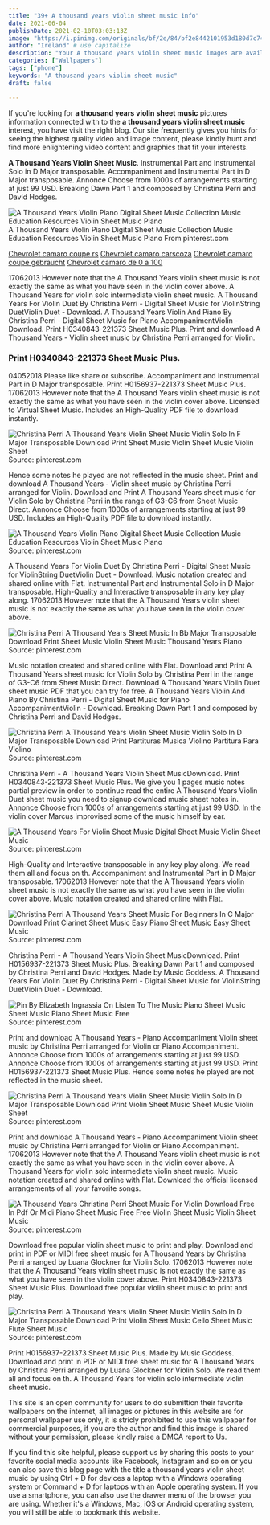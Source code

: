 ```yaml
---
title: "39+ A thousand years violin sheet music info"
date: 2021-06-04
publishDate: 2021-02-10T03:03:13Z
image: "https://i.pinimg.com/originals/bf/2e/84/bf2e8442101953d180d7c743a65f4ddb.gif"
author: "Ireland" # use capitalize
description: "Your A thousand years violin sheet music images are available in this site. A thousand years violin sheet music are a topic that is being searched for and liked by netizens now. You can Get the A thousand years violin sheet music files here. Get all free images."
categories: ["Wallpapers"]
tags: ["phone"]
keywords: "A thousand years violin sheet music"
draft: false

---
```


If you're looking for **a thousand years violin sheet music** pictures information connected with to the **a thousand years violin sheet music** interest, you have visit the right  blog.  Our site frequently  gives you  hints  for seeing  the highest  quality video and image  content, please kindly hunt and find more enlightening video content and graphics  that fit your interests.

**A Thousand Years Violin Sheet Music**. Instrumental Part and Instrumental Solo in D Major transposable. Accompaniment and Instrumental Part in D Major transposable. Annonce Choose from 1000s of arrangements starting at just 99 USD. Breaking Dawn Part 1 and composed by Christina Perri and David Hodges.

![A Thousand Years Violin Piano Digital Sheet Music Collection Music Education Resources Violin Sheet Music Piano](https://i.pinimg.com/originals/d2/b3/2e/d2b32e76b53aa4eeec8368f5a9f67411.gif "A Thousand Years Violin Piano Digital Sheet Music Collection Music Education Resources Violin Sheet Music Piano")
A Thousand Years Violin Piano Digital Sheet Music Collection Music Education Resources Violin Sheet Music Piano From pinterest.com

[Chevrolet camaro coupe rs](/chevrolet-camaro-coupe-rs/)
[Chevrolet camaro carscoza](/chevrolet-camaro-carscoza/)
[Chevrolet camaro coupe gebraucht](/chevrolet-camaro-coupe-gebraucht/)
[Chevrolet camaro de 0 a 100](/chevrolet-camaro-de-0-a-100/)

17062013 However note that the A Thousand Years violin sheet music is not exactly the same as what you have seen in the violin cover above. A Thousand Years for violin solo intermediate violin sheet music. A Thousand Years For Violin Duet By Christina Perri - Digital Sheet Music for ViolinString DuetViolin Duet - Download. A Thousand Years Violin And Piano By Christina Perri - Digital Sheet Music for Piano AccompanimentViolin - Download. Print H0340843-221373 Sheet Music Plus. Print and download A Thousand Years - Violin sheet music by Christina Perri arranged for Violin.

### Print H0340843-221373 Sheet Music Plus.

04052018 Please like share or subscribe. Accompaniment and Instrumental Part in D Major transposable. Print H0156937-221373 Sheet Music Plus. 17062013 However note that the A Thousand Years violin sheet music is not exactly the same as what you have seen in the violin cover above. Licensed to Virtual Sheet Music. Includes an High-Quality PDF file to download instantly.


![Christina Perri A Thousand Years Violin Sheet Music Violin Solo In F Major Transposable Download Print Sheet Music Violin Sheet Music Violin Sheet](https://i.pinimg.com/originals/5b/8a/eb/5b8aeb2021b189cd83da2e7c8c215840.gif "Christina Perri A Thousand Years Violin Sheet Music Violin Solo In F Major Transposable Download Print Sheet Music Violin Sheet Music Violin Sheet")
Source: pinterest.com

Hence some notes he played are not reflected in the music sheet. Print and download A Thousand Years - Violin sheet music by Christina Perri arranged for Violin. Download and Print A Thousand Years sheet music for Violin Solo by Christina Perri in the range of G3-C6 from Sheet Music Direct. Annonce Choose from 1000s of arrangements starting at just 99 USD. Includes an High-Quality PDF file to download instantly.

![A Thousand Years Violin Piano Digital Sheet Music Collection Music Education Resources Violin Sheet Music Piano](https://i.pinimg.com/originals/d2/b3/2e/d2b32e76b53aa4eeec8368f5a9f67411.gif "A Thousand Years Violin Piano Digital Sheet Music Collection Music Education Resources Violin Sheet Music Piano")
Source: pinterest.com

A Thousand Years For Violin Duet By Christina Perri - Digital Sheet Music for ViolinString DuetViolin Duet - Download. Music notation created and shared online with Flat. Instrumental Part and Instrumental Solo in D Major transposable. High-Quality and Interactive transposable in any key play along. 17062013 However note that the A Thousand Years violin sheet music is not exactly the same as what you have seen in the violin cover above.

![Christina Perri A Thousand Years Sheet Music In Bb Major Transposable Download Print Sheet Music Violin Sheet Music Thousand Years Piano](https://i.pinimg.com/originals/c1/69/96/c16996e563df84a55b1a6e29461cbef7.gif "Christina Perri A Thousand Years Sheet Music In Bb Major Transposable Download Print Sheet Music Violin Sheet Music Thousand Years Piano")
Source: pinterest.com

Music notation created and shared online with Flat. Download and Print A Thousand Years sheet music for Violin Solo by Christina Perri in the range of G3-C6 from Sheet Music Direct. Download A Thousand Years Violin Duet sheet music PDF that you can try for free. A Thousand Years Violin And Piano By Christina Perri - Digital Sheet Music for Piano AccompanimentViolin - Download. Breaking Dawn Part 1 and composed by Christina Perri and David Hodges.

![Christina Perri A Thousand Years Violin Sheet Music Violin Solo In D Major Transposable Download Print Partituras Musica Violino Partitura Para Violino](https://i.pinimg.com/originals/93/7f/a9/937fa96cc8197a2a12b639a001276e4d.gif "Christina Perri A Thousand Years Violin Sheet Music Violin Solo In D Major Transposable Download Print Partituras Musica Violino Partitura Para Violino")
Source: pinterest.com

Christina Perri - A Thousand Years Violin Sheet MusicDownload. Print H0340843-221373 Sheet Music Plus. We give you 1 pages music notes partial preview in order to continue read the entire A Thousand Years Violin Duet sheet music you need to signup download music sheet notes in. Annonce Choose from 1000s of arrangements starting at just 99 USD. In the violin cover Marcus improvised some of the music himself by ear.

![A Thousand Years For Violin Sheet Music Digital Sheet Music Violin Sheet Music](https://i.pinimg.com/originals/6e/9e/1b/6e9e1b71fd3b070985f173983010cf20.png "A Thousand Years For Violin Sheet Music Digital Sheet Music Violin Sheet Music")
Source: pinterest.com

High-Quality and Interactive transposable in any key play along. We read them all and focus on th. Accompaniment and Instrumental Part in D Major transposable. 17062013 However note that the A Thousand Years violin sheet music is not exactly the same as what you have seen in the violin cover above. Music notation created and shared online with Flat.

![Christina Perri A Thousand Years Sheet Music For Beginners In C Major Download Print Clarinet Sheet Music Easy Piano Sheet Music Easy Sheet Music](https://i.pinimg.com/474x/b4/da/f7/b4daf7490ffe4d968a3bb66ee4496d93.jpg "Christina Perri A Thousand Years Sheet Music For Beginners In C Major Download Print Clarinet Sheet Music Easy Piano Sheet Music Easy Sheet Music")
Source: pinterest.com

Christina Perri - A Thousand Years Violin Sheet MusicDownload. Print H0156937-221373 Sheet Music Plus. Breaking Dawn Part 1 and composed by Christina Perri and David Hodges. Made by Music Goddess. A Thousand Years For Violin Duet By Christina Perri - Digital Sheet Music for ViolinString DuetViolin Duet - Download.

![Pin By Elizabeth Ingrassia On Listen To The Music Piano Sheet Music Sheet Music Piano Sheet Music Free](https://i.pinimg.com/originals/a6/70/d4/a670d4611706932b237b7e5c044be92f.jpg "Pin By Elizabeth Ingrassia On Listen To The Music Piano Sheet Music Sheet Music Piano Sheet Music Free")
Source: pinterest.com

Print and download A Thousand Years - Piano Accompaniment Violin sheet music by Christina Perri arranged for Violin or Piano Accompaniment. Annonce Choose from 1000s of arrangements starting at just 99 USD. Annonce Choose from 1000s of arrangements starting at just 99 USD. Print H0156937-221373 Sheet Music Plus. Hence some notes he played are not reflected in the music sheet.

![Christina Perri A Thousand Years Violin Sheet Music Violin Solo In D Major Transposable Download Print Violin Sheet Music Sheet Music Violin Sheet](https://i.pinimg.com/originals/ab/6e/67/ab6e675e9781bb89f1075f3ac5888ee6.gif "Christina Perri A Thousand Years Violin Sheet Music Violin Solo In D Major Transposable Download Print Violin Sheet Music Sheet Music Violin Sheet")
Source: pinterest.com

Print and download A Thousand Years - Piano Accompaniment Violin sheet music by Christina Perri arranged for Violin or Piano Accompaniment. 17062013 However note that the A Thousand Years violin sheet music is not exactly the same as what you have seen in the violin cover above. A Thousand Years for violin solo intermediate violin sheet music. Music notation created and shared online with Flat. Download the official licensed arrangements of all your favorite songs.

![A Thousand Years Christina Perri Sheet Music For Violin Download Free In Pdf Or Midi Piano Sheet Music Free Free Violin Sheet Music Violin Sheet Music](https://i.pinimg.com/originals/37/65/46/37654676c5fa699e7e8129c34ba9a404.png "A Thousand Years Christina Perri Sheet Music For Violin Download Free In Pdf Or Midi Piano Sheet Music Free Free Violin Sheet Music Violin Sheet Music")
Source: pinterest.com

Download free popular violin sheet music to print and play. Download and print in PDF or MIDI free sheet music for A Thousand Years by Christina Perri arranged by Luana Glockner for Violin Solo. 17062013 However note that the A Thousand Years violin sheet music is not exactly the same as what you have seen in the violin cover above. Print H0340843-221373 Sheet Music Plus. Download free popular violin sheet music to print and play.

![Christina Perri A Thousand Years Violin Sheet Music Violin Solo In D Major Transposable Download Print Violin Sheet Music Cello Sheet Music Flute Sheet Music](https://i.pinimg.com/originals/bf/2e/84/bf2e8442101953d180d7c743a65f4ddb.gif "Christina Perri A Thousand Years Violin Sheet Music Violin Solo In D Major Transposable Download Print Violin Sheet Music Cello Sheet Music Flute Sheet Music")
Source: pinterest.com

Print H0156937-221373 Sheet Music Plus. Made by Music Goddess. Download and print in PDF or MIDI free sheet music for A Thousand Years by Christina Perri arranged by Luana Glockner for Violin Solo. We read them all and focus on th. A Thousand Years for violin solo intermediate violin sheet music.

This site is an open community for users to do submittion their favorite wallpapers on the internet, all images or pictures in this website are for personal wallpaper use only, it is stricly prohibited to use this wallpaper for commercial purposes, if you are the author and find this image is shared without your permission, please kindly raise a DMCA report to Us.

If you find this site helpful, please support us by sharing this posts to your favorite social media accounts like Facebook, Instagram and so on or you can also save this blog page with the title a thousand years violin sheet music by using Ctrl + D for devices a laptop with a Windows operating system or Command + D for laptops with an Apple operating system. If you use a smartphone, you can also use the drawer menu of the browser you are using. Whether it's a Windows, Mac, iOS or Android operating system, you will still be able to bookmark this website.
